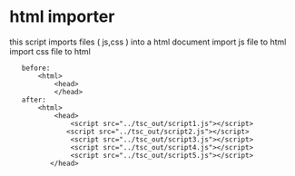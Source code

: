 # html importer
 this script imports files ( js,css ) into a html document
 import js file to html
 import css file to html


       before:
           <html>
               <head>
               </head>
       after:
           <html>
               <head>
                   <script src="../tsc_out/script1.js"></script>
                  <script src="../tsc_out/script2.js"></script>
                   <script src="../tsc_out/script3.js"></script>
                   <script src="../tsc_out/script4.js"></script>
                   <script src="../tsc_out/script5.js"></script>
              </head>
